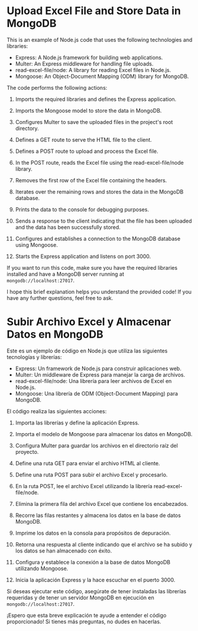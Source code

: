 # Upload Excel File and Store Data in MongoDB

This is an example of Node.js code that uses the following technologies and libraries:

- Express: A Node.js framework for building web applications.
- Multer: An Express middleware for handling file uploads.
- read-excel-file/node: A library for reading Excel files in Node.js.
- Mongoose: An Object-Document Mapping (ODM) library for MongoDB.

The code performs the following actions:

1. Imports the required libraries and defines the Express application.

2. Imports the Mongoose model to store the data in MongoDB.

3. Configures Multer to save the uploaded files in the project's root directory.

4. Defines a GET route to serve the HTML file to the client.

5. Defines a POST route to upload and process the Excel file.

6. In the POST route, reads the Excel file using the read-excel-file/node library.

7. Removes the first row of the Excel file containing the headers.

8. Iterates over the remaining rows and stores the data in the MongoDB database.

9. Prints the data to the console for debugging purposes.

10. Sends a response to the client indicating that the file has been uploaded and the data has been successfully stored.

11. Configures and establishes a connection to the MongoDB database using Mongoose.

12. Starts the Express application and listens on port 3000.

If you want to run this code, make sure you have the required libraries installed and have a MongoDB server running at `mongodb://localhost:27017`.

I hope this brief explanation helps you understand the provided code! If you have any further questions, feel free to ask.

# Subir Archivo Excel y Almacenar Datos en MongoDB

Este es un ejemplo de código en Node.js que utiliza las siguientes tecnologías y librerías:

- Express: Un framework de Node.js para construir aplicaciones web.
- Multer: Un middleware de Express para manejar la carga de archivos.
- read-excel-file/node: Una librería para leer archivos de Excel en Node.js.
- Mongoose: Una librería de ODM (Object-Document Mapping) para MongoDB.

El código realiza las siguientes acciones:

1. Importa las librerías y define la aplicación Express.

2. Importa el modelo de Mongoose para almacenar los datos en MongoDB.

3. Configura Multer para guardar los archivos en el directorio raíz del proyecto.

4. Define una ruta GET para enviar el archivo HTML al cliente.

5. Define una ruta POST para subir el archivo Excel y procesarlo.

6. En la ruta POST, lee el archivo Excel utilizando la librería read-excel-file/node.

7. Elimina la primera fila del archivo Excel que contiene los encabezados.

8. Recorre las filas restantes y almacena los datos en la base de datos MongoDB.

9. Imprime los datos en la consola para propósitos de depuración.

10. Retorna una respuesta al cliente indicando que el archivo se ha subido y los datos se han almacenado con éxito.

11. Configura y establece la conexión a la base de datos MongoDB utilizando Mongoose.

12. Inicia la aplicación Express y la hace escuchar en el puerto 3000.

Si deseas ejecutar este código, asegúrate de tener instaladas las librerías requeridas y de tener un servidor MongoDB en ejecución en `mongodb://localhost:27017`.

¡Espero que esta breve explicación te ayude a entender el código proporcionado! Si tienes más preguntas, no dudes en hacerlas.
